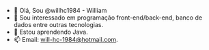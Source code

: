 - 👋 Olá, Sou @willhc1984 - William
- 👀 Sou interessado em programação front-end/back-end, banco de dados entre outras tecnologias.
- 🌱 Estou aprendendo Java.
- 📫 Email: will-hc-1984@hotmail.com.

<!---
willhc1984/willhc1984 is a ✨ special ✨ repository because its `README.md` (this file) appears on your GitHub profile.
You can click the Preview link to take a look at your changes.
--->
